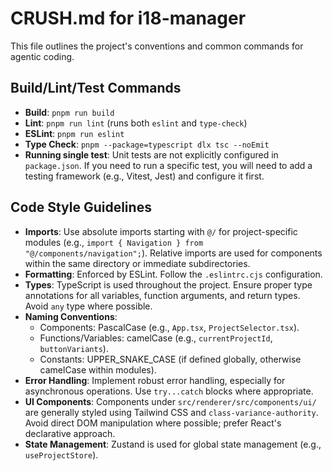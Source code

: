 # CRUSH.md for i18-manager

This file outlines the project's conventions and common commands for agentic coding.

## Build/Lint/Test Commands

- **Build**: `pnpm run build`
- **Lint**: `pnpm run lint` (runs both `eslint` and `type-check`)
- **ESLint**: `pnpm run eslint`
- **Type Check**: `pnpm --package=typescript dlx tsc --noEmit`
- **Running single test**: Unit tests are not explicitly configured in `package.json`. If you need to run a specific test, you will need to add a testing framework (e.g., Vitest, Jest) and configure it first.

## Code Style Guidelines

- **Imports**: Use absolute imports starting with `@/` for project-specific modules (e.g., `import { Navigation } from "@/components/navigation";`). Relative imports are used for components within the same directory or immediate subdirectories.
- **Formatting**: Enforced by ESLint. Follow the `.eslintrc.cjs` configuration.
- **Types**: TypeScript is used throughout the project. Ensure proper type annotations for all variables, function arguments, and return types. Avoid `any` type where possible.
- **Naming Conventions**:
    - Components: PascalCase (e.g., `App.tsx`, `ProjectSelector.tsx`).
    - Functions/Variables: camelCase (e.g., `currentProjectId`, `buttonVariants`).
    - Constants: UPPER_SNAKE_CASE (if defined globally, otherwise camelCase within modules).
- **Error Handling**: Implement robust error handling, especially for asynchronous operations. Use `try...catch` blocks where appropriate.
- **UI Components**: Components under `src/renderer/src/components/ui/` are generally styled using Tailwind CSS and `class-variance-authority`. Avoid direct DOM manipulation where possible; prefer React's declarative approach.
- **State Management**: Zustand is used for global state management (e.g., `useProjectStore`).
